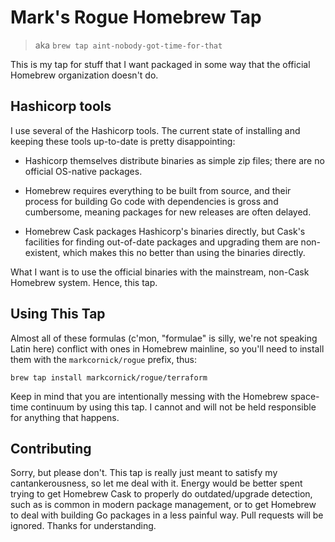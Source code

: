 # Mark's Rogue Homebrew Tap

> aka `brew tap aint-nobody-got-time-for-that`

This is my tap for stuff that I want packaged in some way that the
official Homebrew organization doesn't do.

## Hashicorp tools

I use several of the Hashicorp tools. The current state of installing
and keeping these tools up-to-date is pretty disappointing:

-   Hashicorp themselves distribute binaries as simple zip files; there
    are no official OS-native packages.

-   Homebrew requires everything to be built from source, and their
    process for building Go code with dependencies is gross and
    cumbersome, meaning packages for new releases are often delayed.

-   Homebrew Cask packages Hashicorp's binaries directly, but Cask's
    facilities for finding out-of-date packages and upgrading them are
    non-existent, which makes this no better than using the binaries
    directly.

What I want is to use the official binaries with the mainstream,
non-Cask Homebrew system. Hence, this tap.

## Using This Tap

Almost all of these formulas (c'mon, "formulae" is silly, we're not
speaking Latin here) conflict with ones in Homebrew mainline, so
you'll need to install them with the `markcornick/rogue` prefix, thus:

    brew tap install markcornick/rogue/terraform

Keep in mind that you are intentionally messing with the Homebrew
space-time continuum by using this tap. I cannot and will not be held
responsible for anything that happens.

## Contributing

Sorry, but please don't. This tap is really just meant to satisfy my
cantankerousness, so let me deal with it. Energy would be better spent
trying to get Homebrew Cask to properly do outdated/upgrade detection,
such as is common in modern package management, or to get Homebrew to
deal with building Go packages in a less painful way. Pull requests will
be ignored. Thanks for understanding.
